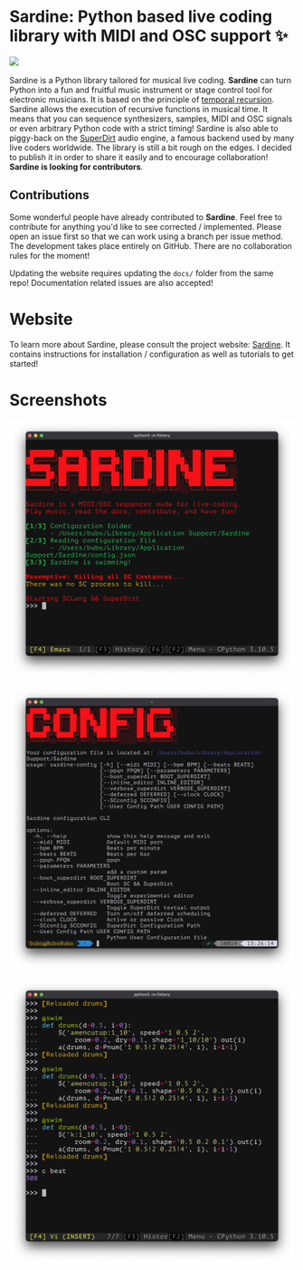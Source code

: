 # Sardine: Python based live coding library with MIDI and OSC support ✨

<a href="https://github.com/bubobubobubobubo/sardine/graphs/contributors">
  <img src="https://contrib.rocks/image?repo=bubobubobubobubo/sardine" />
</a>

Sardine is a Python library tailored for musical live coding. **Sardine** can turn Python into a fun and fruitful music instrument or stage control tool for electronic musicians. It is based on the principle of [temporal recursion](http://extempore.moso.com.au/temporal_recursion.html). Sardine allows the execution of recursive functions in musical time. It means that you can sequence synthesizers, samples, MIDI and OSC signals or even arbitrary Python code with a strict timing! Sardine is also able to piggy-back on the [SuperDirt](https://github.com/musikinformatik/SuperDirt) audio engine, a famous backend used by many live coders worldwide. The library is still a bit rough on the edges. I decided to publish it in order to share it easily and to encourage collaboration! **Sardine is looking for contributors**.

## Contributions

Some wonderful people have already contributed to **Sardine**. Feel free to contribute for anything you'd like to see corrected / implemented. Please open an issue first so that we can work using a branch per issue method. The development takes place entirely on GitHub. There are no collaboration rules for the moment!

Updating the website requires updating the `docs/` folder from the same repo! Documentation related issues are also accepted!

# Website
To learn more about Sardine, please consult the project website: [Sardine](https://sardine.raphaelforment.fr). It contains instructions for installation / configuration as well as tutorials to get started!

# Screenshots

![sardine-boot-screen](pictures/sardine_boot_screen.png)

![sardine-config-screen](pictures/sardine_config_screen.png)

![sardine-usage](pictures/sardine_usage.png)


